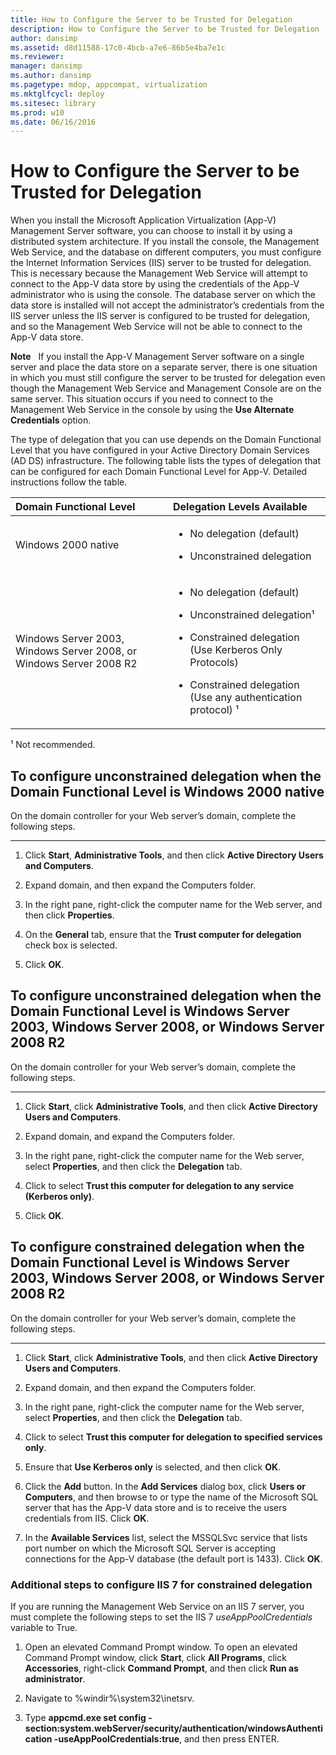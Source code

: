 ```yaml
---
title: How to Configure the Server to be Trusted for Delegation
description: How to Configure the Server to be Trusted for Delegation
author: dansimp
ms.assetid: d8d11588-17c0-4bcb-a7e6-86b5e4ba7e1c
ms.reviewer: 
manager: dansimp
ms.author: dansimp
ms.pagetype: mdop, appcompat, virtualization
ms.mktglfcycl: deploy
ms.sitesec: library
ms.prod: w10
ms.date: 06/16/2016
---
```



# How to Configure the Server to be Trusted for Delegation


When you install the Microsoft Application Virtualization (App-V) Management Server software, you can choose to install it by using a distributed system architecture. If you install the console, the Management Web Service, and the database on different computers, you must configure the Internet Information Services (IIS) server to be trusted for delegation. This is necessary because the Management Web Service will attempt to connect to the App-V data store by using the credentials of the App-V administrator who is using the console. The database server on which the data store is installed will not accept the administrator’s credentials from the IIS server unless the IIS server is configured to be trusted for delegation, and so the Management Web Service will not be able to connect to the App-V data store.

**Note**  
If you install the App-V Management Server software on a single server and place the data store on a separate server, there is one situation in which you must still configure the server to be trusted for delegation even though the Management Web Service and Management Console are on the same server. This situation occurs if you need to connect to the Management Web Service in the console by using the **Use Alternate Credentials** option.

 

The type of delegation that you can use depends on the Domain Functional Level that you have configured in your Active Directory Domain Services (AD DS) infrastructure. The following table lists the types of delegation that can be configured for each Domain Functional Level for App-V. Detailed instructions follow the table.

<table>
<colgroup>
<col width="50%" />
<col width="50%" />
</colgroup>
<thead>
<tr class="header">
<th align="left">Domain Functional Level</th>
<th align="left">Delegation Levels Available</th>
</tr>
</thead>
<tbody>
<tr class="odd">
<td align="left"><p>Windows 2000 native</p></td>
<td align="left"><ul>
<li><p>No delegation (default)</p></li>
<li><p>Unconstrained delegation</p></li>
</ul></td>
</tr>
<tr class="even">
<td align="left"><p>Windows Server 2003, Windows Server 2008, or Windows Server 2008 R2</p></td>
<td align="left"><ul>
<li><p>No delegation (default)</p></li>
<li><p>Unconstrained delegation¹</p></li>
<li><p>Constrained delegation (Use Kerberos Only Protocols)</p></li>
<li><p>Constrained delegation (Use any authentication protocol) ¹</p></li>
</ul></td>
</tr>
</tbody>
</table>

 

¹ Not recommended.

## To configure unconstrained delegation when the Domain Functional Level is Windows 2000 native


On the domain controller for your Web server’s domain, complete the following steps.

****

1.  Click **Start**, **Administrative Tools**, and then click **Active Directory Users and Computers**.

2.  Expand domain, and then expand the Computers folder.

3.  In the right pane, right-click the computer name for the Web server, and then click **Properties**.

4.  On the **General** tab, ensure that the **Trust computer for delegation** check box is selected.

5.  Click **OK**.

## To configure unconstrained delegation when the Domain Functional Level is Windows Server 2003, Windows Server 2008, or Windows Server 2008 R2


On the domain controller for your Web server’s domain, complete the following steps.

****

1.  Click **Start**, click **Administrative Tools**, and then click **Active Directory Users and Computers**.

2.  Expand domain, and expand the Computers folder.

3.  In the right pane, right-click the computer name for the Web server, select **Properties**, and then click the **Delegation** tab.

4.  Click to select **Trust this computer for delegation to any service (Kerberos only)**.

5.  Click **OK**.

## To configure constrained delegation when the Domain Functional Level is Windows Server 2003, Windows Server 2008, or Windows Server 2008 R2


On the domain controller for your Web server’s domain, complete the following steps.

****

1.  Click **Start**, click **Administrative Tools**, and then click **Active Directory Users and Computers**.

2.  Expand domain, and then expand the Computers folder.

3.  In the right pane, right-click the computer name for the Web server, select **Properties**, and then click the **Delegation** tab.

4.  Click to select **Trust this computer for delegation to specified services only**.

5.  Ensure that **Use Kerberos only** is selected, and then click **OK**.

6.  Click the **Add** button. In the **Add Services** dialog box, click **Users or Computers**, and then browse to or type the name of the Microsoft SQL server that has the App-V data store and is to receive the users credentials from IIS. Click **OK**.

7.  In the **Available Services** list, select the MSSQLSvc service that lists port number on which the Microsoft SQL Server is accepting connections for the App-V database (the default port is 1433). Click **OK**.

### Additional steps to configure IIS 7 for constrained delegation

If you are running the Management Web Service on an IIS 7 server, you must complete the following steps to set the IIS 7 *useAppPoolCredentials* variable to True.

1.  Open an elevated Command Prompt window. To open an elevated Command Prompt window, click **Start**, click **All Programs**, click **Accessories**, right-click **Command Prompt**, and then click **Run as administrator**.

2.  Navigate to %windir%\\system32\\inetsrv.

3.  Type **appcmd.exe set config -section:system.webServer/security/authentication/windowsAuthentication -useAppPoolCredentials:true**, and then press ENTER.

 

 





